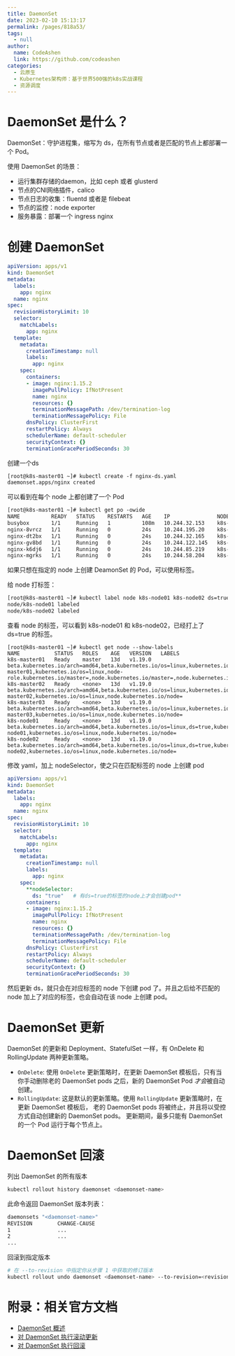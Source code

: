 ```yaml
---
title: DaemonSet
date: 2023-02-10 15:13:17
permalink: /pages/818a53/
tags: 
  - null
author: 
  name: CodeAshen
  link: https://github.com/codeashen
categories: 
  - 云原生
  - Kubernetes架构师：基于世界500强的k8s实战课程
  - 资源调度
---
```



# DaemonSet 是什么？

DaemonSet：守护进程集，缩写为 ds，在所有节点或者是匹配的节点上都部署一个 Pod。

使用 DaemonSet 的场景：

- 运行集群存储的daemon，比如 ceph 或者 glusterd
- 节点的CNI网络插件，calico
- 节点日志的收集：fluentd 或者是 filebeat
- 节点的监控：node exporter
- 服务暴露：部署一个 ingress nginx

# 创建 DaemonSet

```yaml
apiVersion: apps/v1
kind: DaemonSet
metadata:
  labels:
    app: nginx
  name: nginx
spec:
  revisionHistoryLimit: 10
  selector:
    matchLabels:
      app: nginx
  template:
    metadata:
      creationTimestamp: null
      labels:
        app: nginx
    spec:
      containers:
      - image: nginx:1.15.2
        imagePullPolicy: IfNotPresent
        name: nginx
        resources: {}
        terminationMessagePath: /dev/termination-log
        terminationMessagePolicy: File
      dnsPolicy: ClusterFirst
      restartPolicy: Always
      schedulerName: default-scheduler
      securityContext: {}
      terminationGracePeriodSeconds: 30
```

创建一个ds

```xml
[root@k8s-master01 ~]# kubectl create -f nginx-ds.yaml 
daemonset.apps/nginx created
```

可以看到在每个 node 上都创建了一个 Pod

```xml
[root@k8s-master01 ~]# kubectl get po -owide
NAME          READY   STATUS    RESTARTS   AGE    IP               NODE           NOMINATED NODE   READINESS GATES
busybox       1/1     Running   1          108m   10.244.32.153    k8s-master01   <none>           <none>
nginx-8vrcz   1/1     Running   0          24s    10.244.195.20    k8s-master03   <none>           <none>
nginx-dt2bx   1/1     Running   0          24s    10.244.32.165    k8s-master01   <none>           <none>
nginx-gv8bd   1/1     Running   0          24s    10.244.122.145   k8s-master02   <none>           <none>
nginx-k6dj6   1/1     Running   0          24s    10.244.85.219    k8s-node01     <none>           <none>
nginx-mgrks   1/1     Running   0          24s    10.244.58.204    k8s-node02     <none>           <none>
```

如果只想在指定的 node 上创建 DeamonSet 的 Pod，可以使用标签。

给 node 打标签：

```xml
[root@k8s-master01 ~]# kubectl label node k8s-node01 k8s-node02 ds=true
node/k8s-node01 labeled
node/k8s-node02 labeled
```

查看 node 的标签，可以看到 k8s-node01 和 k8s-node02，已经打上了 ds=true 的标签。

```
[root@k8s-master01 ~]# kubectl get node --show-labels
NAME           STATUS   ROLES    AGE   VERSION   LABELS
k8s-master01   Ready    master   13d   v1.19.0   beta.kubernetes.io/arch=amd64,beta.kubernetes.io/os=linux,kubernetes.io/arch=amd64,kubernetes.io/hostname=k8s-master01,kubernetes.io/os=linux,node-role.kubernetes.io/master=,node.kubernetes.io/master=,node.kubernetes.io/node=
k8s-master02   Ready    <none>   13d   v1.19.0   beta.kubernetes.io/arch=amd64,beta.kubernetes.io/os=linux,kubernetes.io/arch=amd64,kubernetes.io/hostname=k8s-master02,kubernetes.io/os=linux,node.kubernetes.io/node=
k8s-master03   Ready    <none>   13d   v1.19.0   beta.kubernetes.io/arch=amd64,beta.kubernetes.io/os=linux,kubernetes.io/arch=amd64,kubernetes.io/hostname=k8s-master03,kubernetes.io/os=linux,node.kubernetes.io/node=
k8s-node01     Ready    <none>   13d   v1.19.0   beta.kubernetes.io/arch=amd64,beta.kubernetes.io/os=linux,ds=true,kubernetes.io/arch=amd64,kubernetes.io/hostname=k8s-node01,kubernetes.io/os=linux,node.kubernetes.io/node=
k8s-node02     Ready    <none>   13d   v1.19.0   beta.kubernetes.io/arch=amd64,beta.kubernetes.io/os=linux,ds=true,kubernetes.io/arch=amd64,kubernetes.io/hostname=k8s-node02,kubernetes.io/os=linux,node.kubernetes.io/node=
```

修改 yaml，加上 nodeSelector，使之只在匹配标签的 node 上创建 pod

```yaml
apiVersion: apps/v1
kind: DaemonSet
metadata:
  labels:
    app: nginx
  name: nginx
spec:
  revisionHistoryLimit: 10
  selector:
    matchLabels:
      app: nginx
  template:
    metadata:
      creationTimestamp: null
      labels:
        app: nginx
    spec:
      **nodeSelector: 
        ds: "true"   # 有ds=true的标签的node上才会创建pod**
      containers:
      - image: nginx:1.15.2
        imagePullPolicy: IfNotPresent
        name: nginx
        resources: {}
        terminationMessagePath: /dev/termination-log
        terminationMessagePolicy: File
      dnsPolicy: ClusterFirst
      restartPolicy: Always
      schedulerName: default-scheduler
      securityContext: {}
      terminationGracePeriodSeconds: 30
```

然后更新 ds，就只会在对应标签的 node 下创建 pod 了。并且之后给不匹配的 node 加上了对应的标签，也会自动在该 node 上创建 pod。

# DaemonSet 更新

DaemonSet 的更新和 Deployment、StatefulSet 一样，有 OnDelete 和 RollingUpdate 两种更新策略。

- `OnDelete`: 使用 `OnDelete` 更新策略时，在更新 DaemonSet 模板后，只有当你手动删除老的 DaemonSet pods 之后，新的 DaemonSet Pod *才会*被自动创建。
- `RollingUpdate`: 这是默认的更新策略。使用 `RollingUpdate` 更新策略时，在更新 DaemonSet 模板后， 老的 DaemonSet pods 将被终止，并且将以受控方式自动创建新的 DaemonSet pods。 更新期间，最多只能有 DaemonSet 的一个 Pod 运行于每个节点上。

# DaemonSet 回滚

列出 DaemonSet 的所有版本

```bash
kubectl rollout history daemonset <daemonset-name>
```

此命令返回 DaemonSet 版本列表：

```bash
daemonsets "<daemonset-name>"
REVISION        CHANGE-CAUSE
1               ...
2               ...
...
```

回滚到指定版本

```bash
# 在 --to-revision 中指定你从步骤 1 中获取的修订版本
kubectl rollout undo daemonset <daemonset-name> --to-revision=<revision>
```

# 附录：相关官方文档

- [DaemonSet 概述](https://kubernetes.io/zh/docs/concepts/workloads/controllers/daemonset/)
- [对 DaemonSet 执行滚动更新](https://kubernetes.io/zh/docs/tasks/manage-daemon/update-daemon-set/)
- [对 DaemonSet 执行回滚](https://kubernetes.io/zh/docs/tasks/manage-daemon/rollback-daemon-set/)